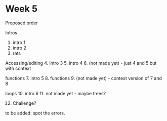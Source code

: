 # Week 5

Proposed order

Intros
1. intro 1
2. intro 2
3. rats

Accessing/editing
4. intro 3
5. intro 4
6. (not made yet) - just 4 and 5 but with context

functions
7. intro 5
8. functions
9. (not made yet) - context version of 7 and 8

loops
10. intro 6
11. not made yet - maybe trees?

12. Challenge?

to be added: spot the errors.

